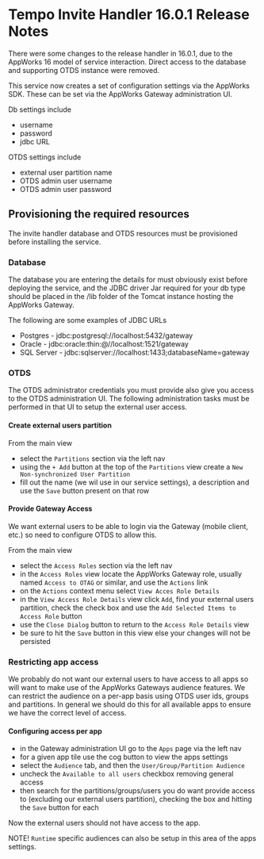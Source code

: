 # Tempo Invite Handler 16.0.1 Release Notes

There were some changes to the release handler in 16.0.1, due to the AppWorks 16 model of service interaction.
Direct access to the database and supporting OTDS instance were removed.

This service now creates a set of configuration settings via the AppWorks SDK.
These can be set via the AppWorks Gateway administration UI.

Db settings include
- username
- password
- jdbc URL

OTDS settings include
- external user partition name
- OTDS admin user username
- OTDS admin user password

## Provisioning the required resources

The invite handler database and OTDS resources must be provisioned before installing the service.

### Database

The database you are entering the details for must obviously exist before deploying the service, and the JDBC driver Jar required for your db type should be placed in the /lib folder of the Tomcat instance hosting the AppWorks Gateway.

The following are some examples of JDBC URLs
- Postgres - jdbc:postgresql://localhost:5432/gateway
- Oracle - jdbc:oracle:thin:@//localhost:1521/gateway
- SQL Server - jdbc:sqlserver://localhost:1433;databaseName=gateway

### OTDS

The OTDS administrator credentials you must provide also give you access to the OTDS administration UI.
The following administration tasks must be performed in that UI to setup the external user access.

#### Create external users partition

From the main view
- select the `Partitions` section via the left nav
- using the `+ Add` button at the top of the `Partitions` view create a `New Non-synchronized User Partition`
- fill out the name (we wil use in our service settings), a description and use the `Save` button present on that row

#### Provide Gateway Access

We want external users to be able to login via the Gateway (mobile client, etc.) so need to configure OTDS to allow this.

From the main view
- select the `Access Roles` section via the left nav
- in the `Access Roles` view locate the AppWorks Gateway role, usually named `Access to OTAG` or similar, and use the `Actions` link
- on the `Actions` context menu select `View Acces Role Details`
- in the `View Access Role Details` view click `Add`, find your external users partition, check the check box and use the `Add Selected Items to Access Role` button
- use the `Close Dialog` button to return to the `Access Role Details` view
- be sure to hit the `Save` button in this view else your changes will not be persisted

### Restricting app access

 We probably do not want our external users to have access to all apps so will want to make use of the AppWorks Gateways audience features. We can restrict the audience on a per-app basis using OTDS user ids, groups and partitions.  In general we should do this for all available apps to ensure we have the correct level of access.

 #### Configuring access per app

 - in the Gateway administration UI go to the `Apps` page via the left nav
 - for a given app tile use the cog button to view the apps settings
 - select the `Audience` tab, and then the `User/Group/Partition Audience`
 - uncheck the `Available to all users` checkbox removing general access
 - then search for the partitions/groups/users you do want provide access to (excluding our external users partition), checking the box and hitting the `Save` button for each

Now the external users should not have access to the app.

NOTE! `Runtime` specific audiences can also be setup in this area of the apps settings.
